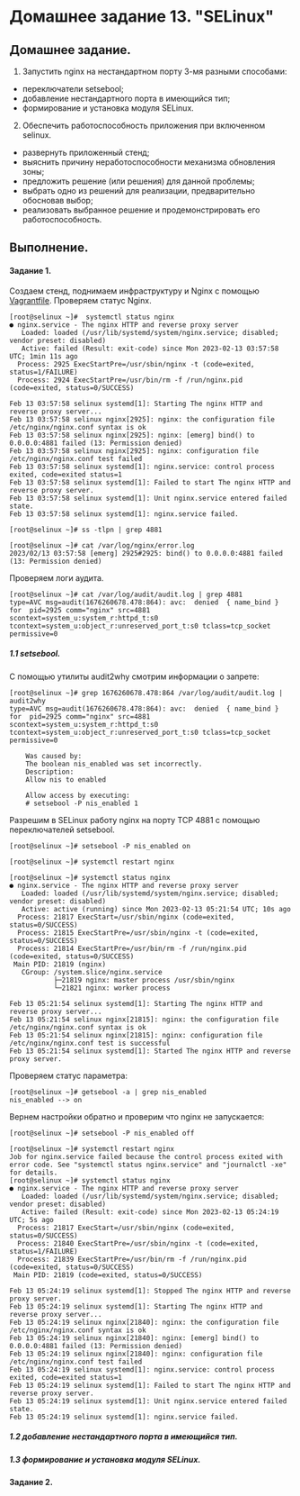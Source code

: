# Домашнее задание 13. "SELinux"

## Домашнее задание.

1. Запустить nginx на нестандартном порту 3-мя разными способами:
 - переключатели setsebool;
 - добавление нестандартного порта в имеющийся тип;
 - формирование и установка модуля SELinux.
 
2. Обеспечить работоспособность приложения при включенном selinux.

 - развернуть приложенный стенд;
 - выяснить причину неработоспособности механизма обновления зоны;
 - предложить решение (или решения) для данной проблемы;
 - выбрать одно из решений для реализации, предварительно обосновав выбор;
 - реализовать выбранное решение и продемонстрировать его работоспособность.


## Выполнение.

#### Задание 1.

Создаем стенд, поднимаем инфраструктуру и Nginx с помощью [Vagrantfile](Vagrantfile).
Проверяем статус Nginx.
````
[root@selinux ~]#  systemctl status nginx
● nginx.service - The nginx HTTP and reverse proxy server
   Loaded: loaded (/usr/lib/systemd/system/nginx.service; disabled; vendor preset: disabled)
   Active: failed (Result: exit-code) since Mon 2023-02-13 03:57:58 UTC; 1min 11s ago
  Process: 2925 ExecStartPre=/usr/sbin/nginx -t (code=exited, status=1/FAILURE)
  Process: 2924 ExecStartPre=/usr/bin/rm -f /run/nginx.pid (code=exited, status=0/SUCCESS)

Feb 13 03:57:58 selinux systemd[1]: Starting The nginx HTTP and reverse proxy server...
Feb 13 03:57:58 selinux nginx[2925]: nginx: the configuration file /etc/nginx/nginx.conf syntax is ok
Feb 13 03:57:58 selinux nginx[2925]: nginx: [emerg] bind() to 0.0.0.0:4881 failed (13: Permission denied)
Feb 13 03:57:58 selinux nginx[2925]: nginx: configuration file /etc/nginx/nginx.conf test failed
Feb 13 03:57:58 selinux systemd[1]: nginx.service: control process exited, code=exited status=1
Feb 13 03:57:58 selinux systemd[1]: Failed to start The nginx HTTP and reverse proxy server.
Feb 13 03:57:58 selinux systemd[1]: Unit nginx.service entered failed state.
Feb 13 03:57:58 selinux systemd[1]: nginx.service failed.

[root@selinux ~]# ss -tlpn | grep 4881

[root@selinux ~]# cat /var/log/nginx/error.log 
2023/02/13 03:57:58 [emerg] 2925#2925: bind() to 0.0.0.0:4881 failed (13: Permission denied)
````

Проверяем логи аудита.

````
[root@selinux ~]# cat /var/log/audit/audit.log | grep 4881
type=AVC msg=audit(1676260678.478:864): avc:  denied  { name_bind } for  pid=2925 comm="nginx" src=4881 scontext=system_u:system_r:httpd_t:s0 tcontext=system_u:object_r:unreserved_port_t:s0 tclass=tcp_socket permissive=0

````

##### 1.1 setsebool.

C помощью утилиты audit2why смотрим информации о запрете:

````
[root@selinux ~]# grep 1676260678.478:864 /var/log/audit/audit.log | audit2why
type=AVC msg=audit(1676260678.478:864): avc:  denied  { name_bind } for  pid=2925 comm="nginx" src=4881 scontext=system_u:system_r:httpd_t:s0 tcontext=system_u:object_r:unreserved_port_t:s0 tclass=tcp_socket permissive=0

	Was caused by:
	The boolean nis_enabled was set incorrectly. 
	Description:
	Allow nis to enabled

	Allow access by executing:
	# setsebool -P nis_enabled 1
````

Разрешим в SELinux работу nginx на порту TCP 4881 c помощью переключателей setsebool.

````
[root@selinux ~]# setsebool -P nis_enabled on

[root@selinux ~]# systemctl restart nginx

[root@selinux ~]# systemctl status nginx
● nginx.service - The nginx HTTP and reverse proxy server
   Loaded: loaded (/usr/lib/systemd/system/nginx.service; disabled; vendor preset: disabled)
   Active: active (running) since Mon 2023-02-13 05:21:54 UTC; 10s ago
  Process: 21817 ExecStart=/usr/sbin/nginx (code=exited, status=0/SUCCESS)
  Process: 21815 ExecStartPre=/usr/sbin/nginx -t (code=exited, status=0/SUCCESS)
  Process: 21814 ExecStartPre=/usr/bin/rm -f /run/nginx.pid (code=exited, status=0/SUCCESS)
 Main PID: 21819 (nginx)
   CGroup: /system.slice/nginx.service
           ├─21819 nginx: master process /usr/sbin/nginx
           └─21821 nginx: worker process

Feb 13 05:21:54 selinux systemd[1]: Starting The nginx HTTP and reverse proxy server...
Feb 13 05:21:54 selinux nginx[21815]: nginx: the configuration file /etc/nginx/nginx.conf syntax is ok
Feb 13 05:21:54 selinux nginx[21815]: nginx: configuration file /etc/nginx/nginx.conf test is successful
Feb 13 05:21:54 selinux systemd[1]: Started The nginx HTTP and reverse proxy server.
````

Проверяем статус параметра:

````
[root@selinux ~]# getsebool -a | grep nis_enabled
nis_enabled --> on
````

Вернем настройки обратно и проверим что nginx не запускается:

````
[root@selinux ~]# setsebool -P nis_enabled off

[root@selinux ~]# systemctl restart nginx
Job for nginx.service failed because the control process exited with error code. See "systemctl status nginx.service" and "journalctl -xe" for details.
[root@selinux ~]# systemctl status nginx
● nginx.service - The nginx HTTP and reverse proxy server
   Loaded: loaded (/usr/lib/systemd/system/nginx.service; disabled; vendor preset: disabled)
   Active: failed (Result: exit-code) since Mon 2023-02-13 05:24:19 UTC; 5s ago
  Process: 21817 ExecStart=/usr/sbin/nginx (code=exited, status=0/SUCCESS)
  Process: 21840 ExecStartPre=/usr/sbin/nginx -t (code=exited, status=1/FAILURE)
  Process: 21839 ExecStartPre=/usr/bin/rm -f /run/nginx.pid (code=exited, status=0/SUCCESS)
 Main PID: 21819 (code=exited, status=0/SUCCESS)

Feb 13 05:24:19 selinux systemd[1]: Stopped The nginx HTTP and reverse proxy server.
Feb 13 05:24:19 selinux systemd[1]: Starting The nginx HTTP and reverse proxy server...
Feb 13 05:24:19 selinux nginx[21840]: nginx: the configuration file /etc/nginx/nginx.conf syntax is ok
Feb 13 05:24:19 selinux nginx[21840]: nginx: [emerg] bind() to 0.0.0.0:4881 failed (13: Permission denied)
Feb 13 05:24:19 selinux nginx[21840]: nginx: configuration file /etc/nginx/nginx.conf test failed
Feb 13 05:24:19 selinux systemd[1]: nginx.service: control process exited, code=exited status=1
Feb 13 05:24:19 selinux systemd[1]: Failed to start The nginx HTTP and reverse proxy server.
Feb 13 05:24:19 selinux systemd[1]: Unit nginx.service entered failed state.
Feb 13 05:24:19 selinux systemd[1]: nginx.service failed.
````








##### 1.2 добавление нестандартного порта в имеющийся тип.

##### 1.3 формирование и установка модуля SELinux.




#### Задание 2.
